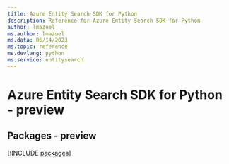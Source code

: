 ```yaml
---
title: Azure Entity Search SDK for Python
description: Reference for Azure Entity Search SDK for Python
author: lmazuel
ms.author: lmazuel
ms.data: 06/14/2023
ms.topic: reference
ms.devlang: python
ms.service: entitysearch
---
```

# Azure Entity Search SDK for Python - preview
## Packages - preview
[!INCLUDE [packages](entity-search-index.md)]